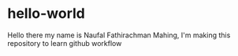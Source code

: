 # hello-world
Hello there my name is Naufal Fathirachman Mahing, I'm making this repository to learn github workflow
